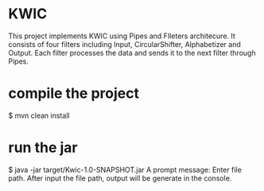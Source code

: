 # KWIC
This project implements KWIC using Pipes and FIleters architecure. It consists of four filters including Input, CircularShifter, Alphabetizer and Output. Each filter processes the data and sends it to the next filter through Pipes.

# compile the project
$ mvn clean install
# run the jar
$ java -jar target/Kwic-1.0-SNAPSHOT.jar
A prompt message: Enter file path. 
After input the file path, output will be generate in the console.

